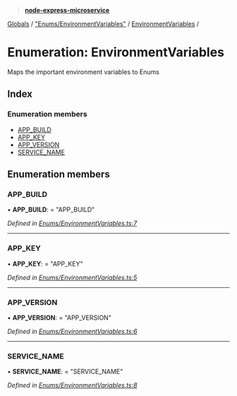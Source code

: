 > **[node-express-microservice](../README.md)**

[Globals](../globals.md) / ["Enums/EnvironmentVariables"](../modules/_enums_environmentvariables_.md) / [EnvironmentVariables](_enums_environmentvariables_.environmentvariables.md) /

# Enumeration: EnvironmentVariables

Maps the important environment variables to Enums

## Index

### Enumeration members

* [APP_BUILD](_enums_environmentvariables_.environmentvariables.md#app_build)
* [APP_KEY](_enums_environmentvariables_.environmentvariables.md#app_key)
* [APP_VERSION](_enums_environmentvariables_.environmentvariables.md#app_version)
* [SERVICE_NAME](_enums_environmentvariables_.environmentvariables.md#service_name)

## Enumeration members

###  APP_BUILD

• **APP_BUILD**: = "APP_BUILD"

*Defined in [Enums/EnvironmentVariables.ts:7](https://github.com/lukebellamy053/express-microservice/blob/3c4f8e9/src/Enums/EnvironmentVariables.ts#L7)*

___

###  APP_KEY

• **APP_KEY**: = "APP_KEY"

*Defined in [Enums/EnvironmentVariables.ts:5](https://github.com/lukebellamy053/express-microservice/blob/3c4f8e9/src/Enums/EnvironmentVariables.ts#L5)*

___

###  APP_VERSION

• **APP_VERSION**: = "APP_VERSION"

*Defined in [Enums/EnvironmentVariables.ts:6](https://github.com/lukebellamy053/express-microservice/blob/3c4f8e9/src/Enums/EnvironmentVariables.ts#L6)*

___

###  SERVICE_NAME

• **SERVICE_NAME**: = "SERVICE_NAME"

*Defined in [Enums/EnvironmentVariables.ts:8](https://github.com/lukebellamy053/express-microservice/blob/3c4f8e9/src/Enums/EnvironmentVariables.ts#L8)*
